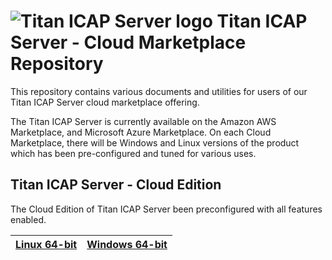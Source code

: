 # <img src="https://srtcdnstorage.blob.core.windows.net/software/nextgen/slserver/titansyslog48.png" alt="Titan ICAP Server logo"> Titan ICAP Server - Cloud Marketplace Repository </img>

This repository contains various documents and utilities for users of our Titan ICAP Server cloud marketplace offering.

The Titan ICAP Server is currently available on the Amazon AWS Marketplace, and Microsoft Azure Marketplace. On
each Cloud Marketplace, there will be Windows and Linux versions of the product which has been pre-configured
and tuned for various uses.

## Titan ICAP Server - Cloud Edition

The Cloud Edition of Titan ICAP Server been preconfigured with all features enabled.

| [Linux 64-bit](https://github.com/southrivertech/titanav.pub/blob/main/cloud-marketplace/linux-x64/gettingstarted.md) | [Windows 64-bit](https://github.com/southrivertech/titanav.pub/blob/main/cloud-marketplace/win-x64/gettingstarted.md) |
| ------------------------------------------------------------------------------------------------- | ------------------------------------------------------------------------------------------------- |
